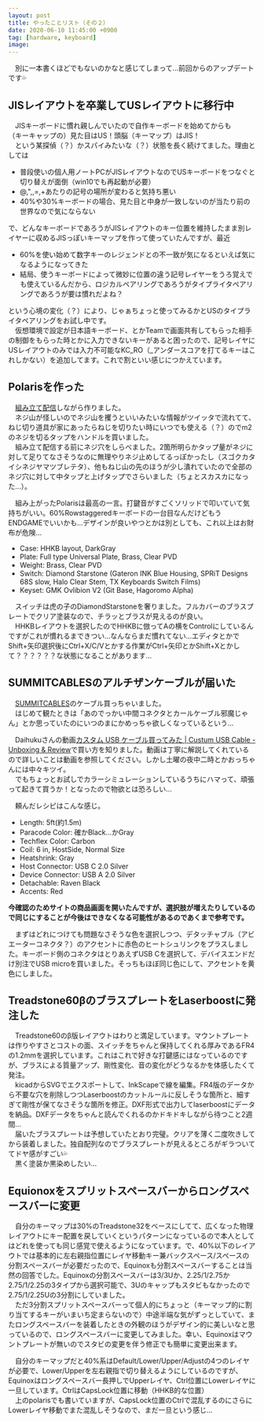 ```yaml
---
layout: post
title: やったことリスト（その２）
date: 2020-06-10 11:45:00 +0900
tag: [hardware, keyboard]
image: 
---
```


　別に一本書くほどでもないのかなと感じてしまって…前回からのアップデートです💦  

## JISレイアウトを卒業してUSレイアウトに移行中

　JISキーボードに慣れ親しんでいたので自作キーボードを始めてからも  
（キーキャップの）見た目はUS！頭脳（キーマップ）はJIS！  
　という某探偵（？）かスパイみたいな（？）状態を長く続けてました。理由としては

- 普段使いの個人用ノートPCがJISレイアウトなのでUSキーボードをつなぐと切り替えが面倒（win10でも再起動が必要）
- @,",\,=,+あたりの記号の場所が変わると気持ち悪い
- 40%や30%キーボードの場合、見た目と中身が一致しないのが当たり前の世界なので気にならない

で、どんなキーボードであろうがJISレイアウトのキー位置を維持したまま別レイヤーに収めるJISっぽいキーマップを作って使っていたんですが、最近  

- 60%を使い始めて数字キーのレジェンドとの不一致が気になるといえば気になるようになってきた
- 結局、使うキーボードによって微妙に位置の違う記号レイヤーをうろ覚えでも使えているんだから、ロジカルペアリングであろうがタイプライタペアリングであろうが要は慣れだよね？

という心境の変化（？）により、じゃぁちょっと使ってみるかとUSのタイプライタペアリングをお試し中です。  
　仮想環境で設定が日本語キーボード、とかTeamで画面共有してもらった相手の制御をもらった時とかに入力できないキーがあると困ったので、記号レイヤにUSレイアウトのみでは入力不可能なKC_RO（_アンダースコアを打てるキーはこれしかない）を追加してます。これで割といい感じにつかえています。  

## Polarisを作った

　[組み立て配信](https://www.youtube.com/watch?v=JJMxZDqxXHM)しながら作りました。  
　ネジ山が怪しいのでネジ山を攫うといいみたいな情報がツイッタで流れてて、ねじ切り道具が家にあったらねじを切りたい時にいつでも使える（？）のでm2のネジを切るタップをハンドルを買いました。  
　組み立て配信する前にネジ穴をしらべました。2箇所明らかタップ量がネジに対して足りてなさそうなのに無理やりネジ止めしてるっぽかったし（スゴクカタイシネジヤマツブレテタ）、他もねじ山の先のほうが少し潰れていたので全部のネジ穴に対して中タップと上げタップでさらいました（ちょとスカスカになった…）。  

　組み上がったPolarisは最高の一言。打鍵音がすごくソリッドで叩いていて気持ちがいい。60%Rowstaggeredキーボードの一台目なんだけどもうENDGAMEでいいかも…デザインが良いやつとかは別としても、これ以上はお財布が危険…  

- Case: HHKB layout, DarkGray
- Plate: Full type Universal Plate, Brass, Clear PVD
- Weight: Brass, Clear PVD
- Switch: Diamond Starstone (Gateron INK Blue Housing, SPRiT Designs 68S slow, Halo Clear Stem, TX Keyboards Switch Films)
- Keyset: GMK Ovlibion V2 (Git Base, Hagoromo Alpha)

　スイッチは虎の子のDiamondStarstoneを奢りました。フルカバーのブラスプレートでクリア塗装なので、チラッとブラスが見えるのが良い。  
　HHKBレイアウトを選択したのでHHKBに倣ってAの横をControlにしているんですがこれが慣れるまできつい…なんならまだ慣れてない…エディタとかでShift+矢印選択後にCtrl+X/C/Vとかする作業がCtrl+矢印とかShift+Xとかして？？？？？？な状態になることがあります…  

## SUMMITCABLESのアルチザンケーブルが届いた

　[SUMMITCABLES](https://summitcables.com/)のケーブル買っちゃいました。  
　はじめて観たときは「あのでっかい中間コネクタとカールケーブル邪魔じゃん」とか思っていたのにいつのまにかめっちゃ欲しくなっているという…  

　Daihukuさんの動画[カスタム USB ケーブル買ってみた | Custum USB Cable - Unboxing & Review](https://www.youtube.com/watch?v=LRdiYm6Ujwk)で買い方を知りました。動画は丁寧に解説してくれているので詳しいことは動画を参照してください。しかし土曜の夜中二時とかおっちゃんには中々キツイ。  
　でもちょっとお試しでカラーシミュレーションしているうちにハマって、頑張って起きて買うか！となったので物欲とは恐ろしい…  

　頼んだレシピはこんな感じ。

- Length: 5ft(約1.5m)
- Paracode Color: 確かBlack…かGray
- Techflex Color: Carbon
- Coil: 6 in, HostSide, Normal Size
- Heatshrink: Gray
- Host Connector: USB C 2.0 Silver
- Device Connector: USB A 2.0 Silver
- Detachable: Raven Black
- Accents: Red

**今確認のためサイトの商品画面を開いたんですが、選択肢が増えたりしているので同じにすることが今後はできなくなる可能性があるのであくまで参考です。**  

　まずはどれにつけても問題なさそうな色を選択しつつ、デタッチャブル（アビエーターコネクタ？）のアクセントに赤色のヒートシュリンクをプラスしました。キーボード側のコネクタはとりあえずUSB Cを選択して、デバイスエンドだけ別注でUSB microを買いました。そっちもほぼ同じ色にして、アクセントを黄色にしました。  

## Treadstone60βのブラスプレートをLaserboostに発注した

　Treadstone60のβ版レイアウトはわりと満足しています。マウントプレートは作りやすさとコストの面、スイッチをちゃんと保持してくれる厚みであるFR4の1.2mmを選択しています。これはこれで好きな打鍵感にはなっているのですが、ブラスによる質量アップ、剛性変化、音の変化がどうなるかを体感したくて発注。  
　kicadからSVGでエクスポートして、InkScapeで線を編集。FR4版のデータから不要な穴を削除しつつLaserboostのカットルールに反しそうな箇所と、細すぎて剛性が保てなさそうな箇所を修正。DXF形式で出力してlaserboostにデータを納品。DXFデータをちゃんと読んでくれるのかドキドキしながら待つこと2週間…  
　届いたブラスプレートは予想していたとおり完璧。クリアを薄く二度吹きしてから装着しました。独自配列なのでブラスプレートが見えるところがギラついててドヤ感がすごい💦  
　黒く塗装か黒染めしたい…  

## Equionoxをスプリットスペースバーからロングスペースバーに変更

　自分のキーマップは30%のTreadstone32をベースにしてて、広くなった物理レイアウトにキー配置を戻していくというパターンになっているので本人としてはどれを使っても同じ感覚で使えるようになっています。で、40%以下のレイアウトでは基本的に左右親指位置にレイヤ移動キー兼バックスペース/スペースの分割スペースバーが必要だったので、Equinoxも分割スペースバーすることは当然の回答でした。Equinoxの分割スペースバーは3/3Uか、2.25/1/2.75か2.75/1/2.25の3タイプから選択可能で、3Uのキャップもスタビもなかったので2.75/1/2.25Uの3分割にしていました。  
　ただ3分割スプリットスペースバーって個人的にちょっと（キーマップ的に割り当てするキーがいまいち定まらないので）中途半端な気がずっとしていて、またロングスペースバーを装着したときの外観のほうがデザイン的に美しいなと思っているので、ロングスペースバーに変更してみました。幸い、Equinoxはマウントプレートが無いのでスタビの変更を伴う修正でも簡単に変更出来ます。  

　自分のキーマップだと40%系はDefault/Lower/Upper/Adjustの4つのレイヤが必要で、Lower/Upperを左右親指で切り替えるようにしているのですが、Equinoxはロングスペースバー長押しでUpperレイヤ、Ctrl位置にLowerレイヤに一旦しています。CtrlはCapsLock位置に移動（HHKB的な位置）  
　上のpolarisでも書いていますが、CapsLock位置のCtrlで混乱するのにさらにLowerレイヤ移動でまた混乱しそうなので、まだ一旦という感じ…  

